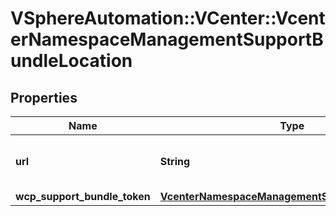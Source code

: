 # VSphereAutomation::VCenter::VcenterNamespaceManagementSupportBundleLocation

## Properties
Name | Type | Description | Notes
------------ | ------------- | ------------- | -------------
**url** | **String** | Support Bundle Download URL. | 
**wcp_support_bundle_token** | [**VcenterNamespaceManagementSupportBundleToken**](VcenterNamespaceManagementSupportBundleToken.md) |  | 


